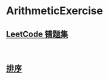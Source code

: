# ArithmeticExercise

## [LeetCode 错题集](./MistakeList.md)
<br/>

## [排序](./arithmetic/src/main/java/com/kevin/arithmetic/sort/README.md)
<br/>